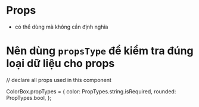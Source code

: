 # Props

- có thể dùng mà không cần định nghĩa

# Nên dùng `propsType` để kiểm tra đúng loại dữ liệu cho props

// declare all props used in this component

ColorBox.propTypes = {
color: PropTypes.string.isRequired,
rounded: PropTypes.bool,
};
